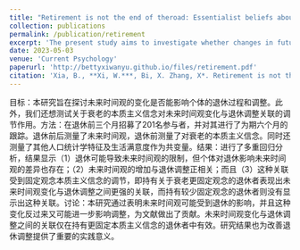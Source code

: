 ```yaml
---
title: "Retirement is not the end of theroad: Essentialist beliefs about aging moderate the association between futuretime perspective and retirement adjustment"
collection: publications
permalink: /publication/retirement
excerpt: 'The present study aims to investigate whether changes in future time perspective could influence individual’s retirement process and adjustment. Moreover, we would also like to test moderation effect of essentialist beliefs about aging on the association between changes in future time perspective and retirement adjustment.'
date: 2023-05-03
venue: 'Current Psychology'
paperurl: 'http://bettyxiwanyu.github.io/files/retirement.pdf'
citation: 'Xia, B., **Xi, W.***, Bi, X. Zhang, X*. Retirement is not the end of the road: Essentialist beliefs about aging moderate the association between future time perspective and retirement adjustment. Curr Psychol 43, 5410–5418 (2024). '
---
```

<span style="font-size:14px;">
目标：本研究旨在探讨未来时间观的变化是否能影响个体的退休过程和调整。此外，我们还想测试关于衰老的本质主义信念对未来时间观变化与退休调整关联的调节作用。方法：在退休前三个月招募了201名参与者，并对其进行了为期六个月的跟踪。退休前后测量了未来时间观，退休前测量了对衰老的本质主义信念。同时还测量了其他人口统计学特征及生活满意度作为共变量。结果：进行了多重回归分析，结果显示（1）退休可能导致未来时间观的限制，但个体对退休影响未来时间观的差异也存在；（2）未来时间观的增加与退休调整正相关；而且（3）这种关联受到固定观念本质主义信念的调节，即持有关于衰老更固定观念的退休者表现出未来时间观变化与退休调整之间更强的关联，而持有较少固定观念的退休者则没有显示出这种关联。讨论：本研究通过表明未来时间观可能受到退休的影响，并且这种变化反过来又可能进一步影响调整，为文献做出了贡献。未来时间观变化与退休调整之间的关联仅在持有更固定本质主义信念的退休者中有效。研究结果也为改善退休调整提供了重要的实践意义。
